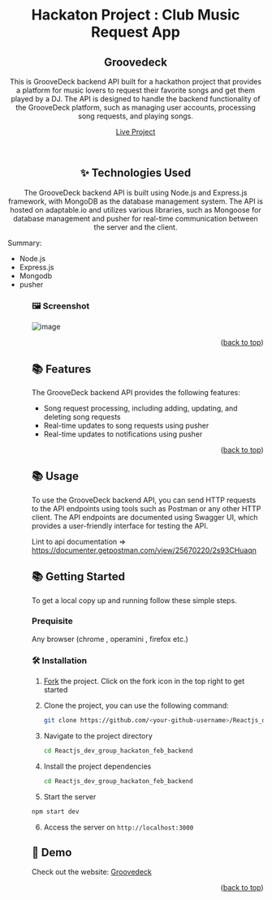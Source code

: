 <div id="top"></div>

<div align="center">
  <h1>Hackaton Project : Club Music Request App </h1>
  <h2>Groovedeck </h2>
  <p>This is GrooveDeck backend API built for a hackathon project that provides a platform for music lovers to request their favorite songs and get them played by a DJ. The API is designed to handle the backend functionality of the GrooveDeck platform, such as managing user accounts, processing song requests, and playing songs. </p>

  <p  align="center">
    <a href="https://groovedeck.vercel.app">Live Project</a>
  </p>

</div>

<div align="center">
  <br />
<h2> ✨  Technologies Used </h2>
  <p>
    The GrooveDeck backend API is built using Node.js and Express.js framework, with MongoDB as the database management system. The API is hosted on adaptable.io and utilizes various libraries, such as Mongoose for database management and pusher for real-time communication between the server and the client.
  </p>
</div>

Summary:
<ul>
  <li> Node.js </li>
  <li> Express.js </li>
  <li> Mongodb </li>
  <li> pusher </li>
<ul>

### 🖼️ Screenshot

  ![image](https://user-images.githubusercontent.com/99423608/221169132-cc2a93ae-fac0-4efd-ba28-bab5bf12ba1e.png)


<p align="right">(<a href="#top">back to top</a>)</p>
  
## 📚 Features 
  The GrooveDeck backend API provides the following features:
<ul>
  <li>Song request processing, including adding, updating, and deleting song requests</li>
  <li>Real-time updates to song requests using pusher</li>
  <li>Real-time updates to notifications using pusher</li>
  </ul>

  
  <p align="right">(<a href="#top">back to top</a>)</p>
  
  
## 📚 Usage 
  
To use the GrooveDeck backend API, you can send HTTP requests to the API endpoints using tools such as Postman or any other HTTP client. The API endpoints are documented using Swagger UI, which provides a user-friendly interface for testing the API.

Lint to api documentation => https://documenter.getpostman.com/view/25670220/2s93CHuaqn

## 📚 Getting Started

To get a local copy up and running follow these simple steps.

### Prequisite 
Any browser (chrome , operamini , firefox etc.)

### 🛠️ Installation

1. [Fork](https://github.com/JC-Coder/Reactjs_dev_group_hackaton_feb_backend/fork) the project. Click on the fork icon in the top right to get started
2. Clone the project, you can use the following command:

   ```bash
   git clone https://github.com/<your-github-username>/Reactjs_dev_group_hackaton_feb_backend
   ```

3. Navigate to the project directory

   ```bash
   cd Reactjs_dev_group_hackaton_feb_backend
   ```
4. Install the project dependencies

   ```bash
   cd Reactjs_dev_group_hackaton_feb_backend
   ```
5. Start the server 
  ```bash
  npm start dev 
  ```
6. Access the server on `http://localhost:3000`

## 🎨 Demo

Check out the website: [Groovedeck](https://groovedeck.vercel.app/)

<p align="right">(<a href="#top">back to top</a>)</p>
